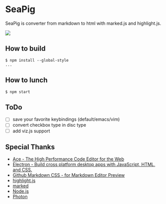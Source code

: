 SeaPig
=====

SeaPig is converter from markdown to html with marked.js and highlight.js.

![](https://qiita-image-store.s3.amazonaws.com/0/36738/626bd3fd-3c7e-bdaf-924a-db440462684f.png)

## How to build

```
$ npm install --global-style
...
```

## How to lunch

```
$ npm start
```

## ToDo

- [ ] save your favorite keybindings (default/emacs/vim)
- [ ] convert checkbox type in disc type
- [ ] add viz.js support

## Special Thanks

- [Ace - The High Performance Code Editor for the Web](https://ace.c9.io/)
- [Electron - Build cross platform desktop apps with JavaScript, HTML, and CSS.](http://electron.atom.io/)
- [Github Markdown CSS - for Markdown Editor Preview](https://gist.github.com/andyferra/2554919)
- [highlight.js](https://highlightjs.org/)
- [marked](https://github.com/chjj/marked)
- [Node.js](https://nodejs.org/en/)
- [Photon](http://photonkit.com/)

